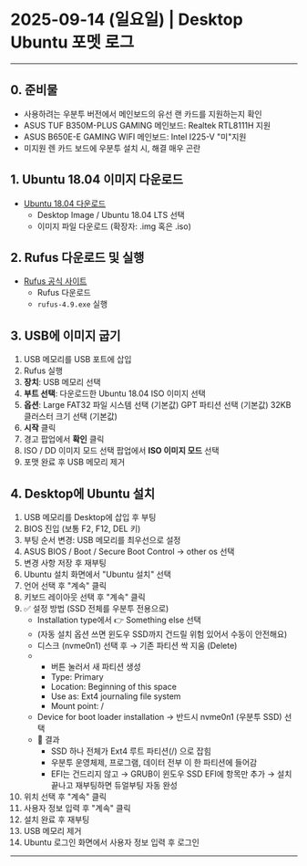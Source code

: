 # 2025-09-14 (일요일) | Desktop Ubuntu 포멧 로그

---

## 0. 준비물
- 사용하려는 우분투 버전에서 메인보드의 유선 랜 카드를 지원하는지 확인
- ASUS TUF B350M-PLUS GAMING 메인보드: Realtek RTL8111H 지원
- ASUS B650E-E GAMING WIFI 메인보드: Intel I225-V "미"지원
- 미지원 렌 카드 보드에 우분투 설치 시, 해결 매우 곤란

## 1. Ubuntu 18.04 이미지 다운로드
- [Ubuntu 18.04 다운로드](https://releases.ubuntu.com/18.04/)
  - Desktop Image / Ubuntu 18.04 LTS 선택
  - 이미지 파일 다운로드 (확장자: .img 혹은 .iso)

## 2. Rufus 다운로드 및 실행
- [Rufus 공식 사이트](https://rufus.ie/ko/)
  - Rufus 다운로드
  - `rufus-4.9.exe` 실행

## 3. USB에 이미지 굽기
1. USB 메모리를 USB 포트에 삽입
2. Rufus 실행
3. **장치**: USB 메모리 선택
4. **부트 선택**: 다운로드한 Ubuntu 18.04 ISO 이미지 선택
5. **옵션**: 
    Large FAT32 파일 시스템 선택 (기본값)
    GPT 파티션 선택 (기본값)
    32KB 클러스터 크기 선택 (기본값)
6. **시작** 클릭
7. 경고 팝업에서 **확인** 클릭
8. ISO / DD 이미지 모드 선택 팝업에서 **ISO 이미지 모드** 선택
9. 포맷 완료 후 USB 메모리 제거

## 4. Desktop에 Ubuntu 설치
1. USB 메모리를 Desktop에 삽입 후 부팅
2. BIOS 진입 (보통 F2, F12, DEL 키)
3. 부팅 순서 변경: USB 메모리를 최우선으로 설정
4. ASUS BIOS / Boot / Secure Boot Control → other os 선택
5. 변경 사항 저장 후 재부팅
6. Ubuntu 설치 화면에서 "Ubuntu 설치" 선택
7. 언어 선택 후 "계속" 클릭
8. 키보드 레이아웃 선택 후 "계속" 클릭
9. ✅ 설정 방법 (SSD 전체를 우분투 전용으로)
   - Installation type에서 👉 Something else 선택
   - (자동 설치 옵션 쓰면 윈도우 SSD까지 건드릴 위험 있어서 수동이 안전해요)
   - 디스크 (nvme0n1) 선택 후 → 기존 파티션 싹 지움 (Delete)
   - + 버튼 눌러서 새 파티션 생성
     - Type: Primary
     - Location: Beginning of this space
     - Use as: Ext4 journaling file system
     - Mount point: /
   - Device for boot loader installation → 반드시 nvme0n1 (우분투 SSD) 선택
   - 🚀 결과
     - SSD 하나 전체가 Ext4 루트 파티션(/) 으로 잡힘
     - 우분투 운영체제, 프로그램, 데이터 전부 이 한 파티션에 들어감
     - EFI는 건드리지 않고 → GRUB이 윈도우 SSD EFI에 항목만 추가 → 설치 끝나고 재부팅하면 듀얼부팅 자동 완성
10. 위치 선택 후 "계속" 클릭
11. 사용자 정보 입력 후 "계속" 클릭
12. 설치 완료 후 재부팅
13. USB 메모리 제거
14. Ubuntu 로그인 화면에서 사용자 정보 입력 후 로그인

---
